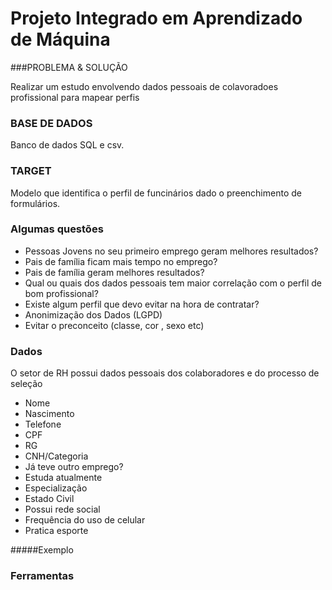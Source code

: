 # Projeto Integrado em Aprendizado de Máquina

###PROBLEMA & SOLUÇÃO


Realizar um estudo envolvendo dados pessoais de colavoradoes profissional para mapear perfis


### BASE DE DADOS


Banco de dados SQL e csv.


### TARGET

Modelo que identifica o perfil de funcinários dado o preenchimento de formulários.


### Algumas questões

<ul>
  <li>Pessoas Jovens no seu primeiro emprego geram melhores resultados?</li>
  <li>Pais de família ficam mais tempo no emprego?</li>
  <li>Pais de família geram melhores resultados?</li>
  <li>Qual ou quais dos dados pessoais tem maior correlação com o perfil de bom profissional?</li>
  <li>Existe algum perfil que devo evitar na hora de contratar?</li>
  <li>Anonimização dos Dados (LGPD)</li>
  <li>Evitar o preconceito (classe, cor , sexo etc)</li>
</ul>

### Dados


O setor de RH possui dados pessoais dos colaboradores e do processo de seleção


<ul>
  <li>Nome</li>
  <li>Nascimento</li>
  <li>Telefone</li>
  <li>CPF</li>
  <li>RG</li>
  <li>CNH/Categoria</li>
  <li>Já teve outro emprego?</li>
  <li>Estuda atualmente</li>
  <li>Especialização</li>
  <li>Estado Civil</li>
  <li>Possui rede social</li>
  <li>Frequência do uso de celular</li>
  <li>Pratica esporte</li>
</ul>

#####Exemplo

### Ferramentas
